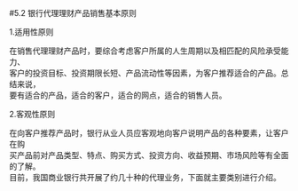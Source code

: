 #5.2 银行代理理财产品销售基本原则
<p>1.适用性原则</p>
    <p>在销售代理理财产品时，要综合考虑客户所属的人生周期以及相匹配的风险承受能力、 <br />
      客户的投资目标、投资期限长短、产品流动性等因素，为客户推荐适合的产品。总结来说， <br />
    要有适合的产品，适合的客户，适合的网点，适合的销售人员。</p>
    <p>2.客观性原则 </p>
    <p>在向客户推荐产品时，银行从业人员应客观地向客户说明产品的各种要素，让客户在购 <br />
      买产品前对产品类型、特点、购买方式、投资方向、收益预期、市场风险等有全面的了解。 <br />
目前，我国商业银行共开展了约几十种的代理业务，下面就主要类别进行介绍。</p>